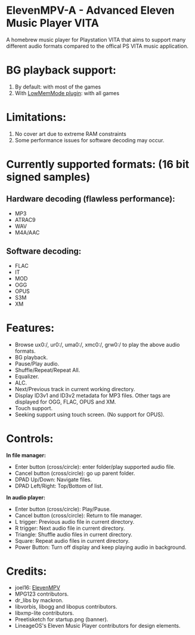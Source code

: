 # ElevenMPV-A - Advanced Eleven Music Player VITA

A homebrew music player for Playstation VITA that aims to support many different audio formats compared to the offical PS VITA music application.

# BG playback support:

1. By default: with most of the games
2. With [LowMemMode plugin](https://github.com/GrapheneCt/LowMemMode): with all games

# Limitations:

1. No cover art due to extreme RAM constraints
2. Some performance issues for software decoding may occur.

# Currently supported formats: (16 bit signed samples)

## Hardware decoding (flawless performance):
- MP3
- ATRAC9
- WAV
- M4A/AAC

## Software decoding:
- FLAC
- IT
- MOD
- OGG
- OPUS
- S3M
- XM


# Features:
- Browse ux0:/, ur0:/, uma0:/, xmc0:/, grw0:/ to play the above audio formats.
- BG playback.
- Pause/Play audio.
- Shuffle/Repeat/Repeat All.
- Equalizer.
- ALC.
- Next/Previous track in current working directory.
- Display ID3v1 and ID3v2 metadata for MP3 files. Other tags are displayed for OGG, FLAC, OPUS and XM.
- Touch support.
- Seeking support using touch screen. (No support for OPUS).


# Controls:
**In file manager:**

- Enter button (cross/circle): enter folder/play supported audio file.
- Cancel button (cross/circle): go up parent folder.
- DPAD Up/Down: Navigate files.
- DPAD Left/Right: Top/Bottom of list.

**In audio player:**

- Enter button (cross/circle): Play/Pause.
- Cancel button (cross/circle): Return to file manager.
- L trigger: Previous audio file in current directory.
- R trigger: Next audio file in current directory.
- Triangle: Shuffle audio files in current directory.
- Square: Repeat audio files in current directory.
- Power Button: Turn off display and keep playing audio in background.


# Credits:
- joel16: [ElevenMPV](https://github.com/joel16/ElevenMPV)
- MPG123 contributors.
- dr_libs by mackron.
- libvorbis, libogg and libopus contributors.
- libxmp-lite contributors.
- Preetisketch for startup.png (banner).
- LineageOS's Eleven Music Player contributors for design elements.

